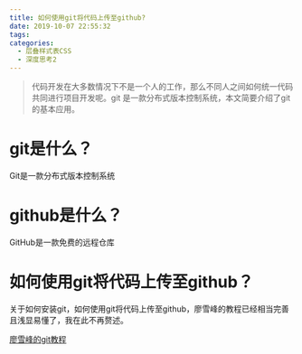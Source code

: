 ```yaml
---
title: 如何使用git将代码上传至github?
date: 2019-10-07 22:55:32
tags:
categories:
  - 层叠样式表CSS
  - 深度思考2
---
```

>代码开发在大多数情况下不是一个人的工作，那么不同人之间如何统一代码共同进行项目开发呢。git 是一款分布式版本控制系统，本文简要介绍了git的基本应用。

<!-- more -->

# git是什么？

Git是一款分布式版本控制系统 

# github是什么？

GitHub是一款免费的远程仓库 

# 如何使用git将代码上传至github？

关于如何安装git，如何使用git将代码上传至github，廖雪峰的教程已经相当完善且浅显易懂了，我在此不再赘述。

[廖雪峰的git教程](https://www.liaoxuefeng.com/wiki/896043488029600/896067008724000 )

